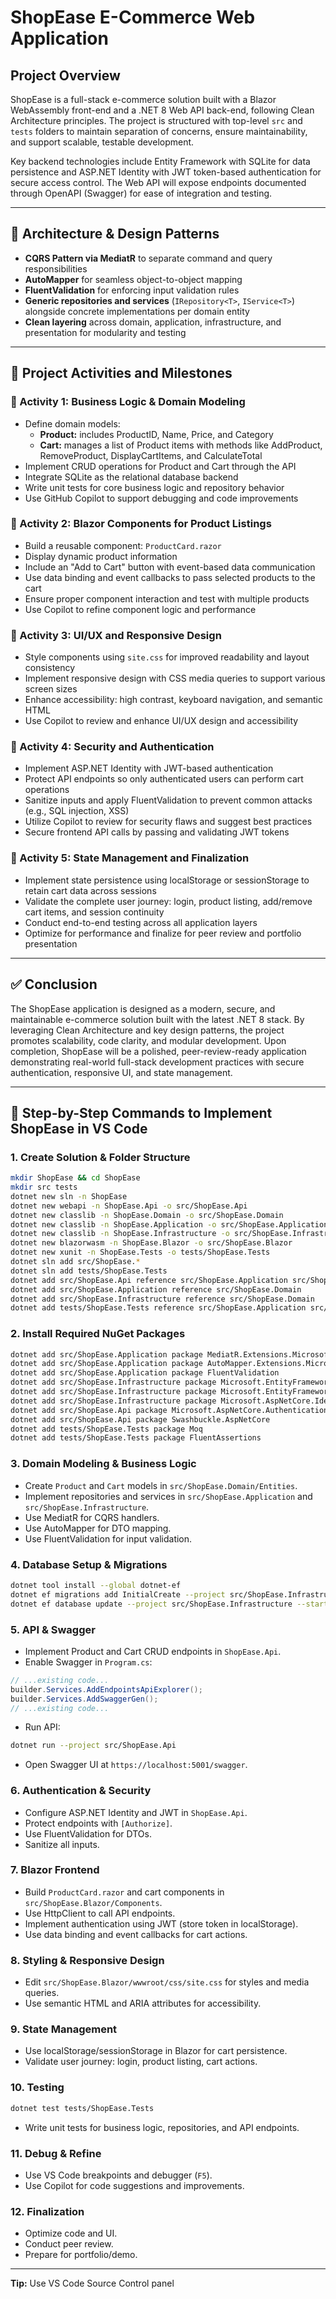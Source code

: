 # ShopEase E-Commerce Web Application

## Project Overview

ShopEase is a full-stack e-commerce solution built with a Blazor WebAssembly front-end and a .NET 8 Web API back-end, following Clean Architecture principles. The project is structured with top-level `src` and `tests` folders to maintain separation of concerns, ensure maintainability, and support scalable, testable development.

Key backend technologies include Entity Framework with SQLite for data persistence and ASP.NET Identity with JWT token-based authentication for secure access control. The Web API will expose endpoints documented through OpenAPI (Swagger) for ease of integration and testing.

---

## 🔧 Architecture & Design Patterns

- **CQRS Pattern via MediatR** to separate command and query responsibilities
- **AutoMapper** for seamless object-to-object mapping
- **FluentValidation** for enforcing input validation rules
- **Generic repositories and services** (`IRepository<T>`, `IService<T>`) alongside concrete implementations per domain entity
- **Clean layering** across domain, application, infrastructure, and presentation for modularity and testing

---

## 📘 Project Activities and Milestones

### 🔹 Activity 1: Business Logic & Domain Modeling

- Define domain models:
  - **Product:** includes ProductID, Name, Price, and Category
  - **Cart:** manages a list of Product items with methods like AddProduct, RemoveProduct, DisplayCartItems, and CalculateTotal
- Implement CRUD operations for Product and Cart through the API
- Integrate SQLite as the relational database backend
- Write unit tests for core business logic and repository behavior
- Use GitHub Copilot to support debugging and code improvements

### 🔹 Activity 2: Blazor Components for Product Listings

- Build a reusable component: `ProductCard.razor`
- Display dynamic product information
- Include an "Add to Cart" button with event-based data communication
- Use data binding and event callbacks to pass selected products to the cart
- Ensure proper component interaction and test with multiple products
- Use Copilot to refine component logic and performance

### 🔹 Activity 3: UI/UX and Responsive Design

- Style components using `site.css` for improved readability and layout consistency
- Implement responsive design with CSS media queries to support various screen sizes
- Enhance accessibility: high contrast, keyboard navigation, and semantic HTML
- Use Copilot to review and enhance UI/UX design and accessibility

### 🔹 Activity 4: Security and Authentication

- Implement ASP.NET Identity with JWT-based authentication
- Protect API endpoints so only authenticated users can perform cart operations
- Sanitize inputs and apply FluentValidation to prevent common attacks (e.g., SQL injection, XSS)
- Utilize Copilot to review for security flaws and suggest best practices
- Secure frontend API calls by passing and validating JWT tokens

### 🔹 Activity 5: State Management and Finalization

- Implement state persistence using localStorage or sessionStorage to retain cart data across sessions
- Validate the complete user journey: login, product listing, add/remove cart items, and session continuity
- Conduct end-to-end testing across all application layers
- Optimize for performance and finalize for peer review and portfolio presentation

---

## ✅ Conclusion

The ShopEase application is designed as a modern, secure, and maintainable e-commerce solution built with the latest .NET 8 stack. By leveraging Clean Architecture and key design patterns, the project promotes scalability, code clarity, and modular development. Upon completion, ShopEase will be a polished, peer-review-ready application demonstrating real-world full-stack development practices with secure authentication, responsive UI, and state management.

---

## 🚀 Step-by-Step Commands to Implement ShopEase in VS Code

### 1. Create Solution & Folder Structure

```sh
mkdir ShopEase && cd ShopEase
mkdir src tests
dotnet new sln -n ShopEase
dotnet new webapi -n ShopEase.Api -o src/ShopEase.Api
dotnet new classlib -n ShopEase.Domain -o src/ShopEase.Domain
dotnet new classlib -n ShopEase.Application -o src/ShopEase.Application
dotnet new classlib -n ShopEase.Infrastructure -o src/ShopEase.Infrastructure
dotnet new blazorwasm -n ShopEase.Blazor -o src/ShopEase.Blazor
dotnet new xunit -n ShopEase.Tests -o tests/ShopEase.Tests
dotnet sln add src/ShopEase.*
dotnet sln add tests/ShopEase.Tests
dotnet add src/ShopEase.Api reference src/ShopEase.Application src/ShopEase.Infrastructure src/ShopEase.Domain
dotnet add src/ShopEase.Application reference src/ShopEase.Domain
dotnet add src/ShopEase.Infrastructure reference src/ShopEase.Domain
dotnet add tests/ShopEase.Tests reference src/ShopEase.Application src/ShopEase.Infrastructure src/ShopEase.Domain
```

### 2. Install Required NuGet Packages

```sh
dotnet add src/ShopEase.Application package MediatR.Extensions.Microsoft.DependencyInjection
dotnet add src/ShopEase.Application package AutoMapper.Extensions.Microsoft.DependencyInjection
dotnet add src/ShopEase.Application package FluentValidation
dotnet add src/ShopEase.Infrastructure package Microsoft.EntityFrameworkCore.Sqlite
dotnet add src/ShopEase.Infrastructure package Microsoft.EntityFrameworkCore.Design
dotnet add src/ShopEase.Infrastructure package Microsoft.AspNetCore.Identity.EntityFrameworkCore
dotnet add src/ShopEase.Api package Microsoft.AspNetCore.Authentication.JwtBearer
dotnet add src/ShopEase.Api package Swashbuckle.AspNetCore
dotnet add tests/ShopEase.Tests package Moq
dotnet add tests/ShopEase.Tests package FluentAssertions
```

### 3. Domain Modeling & Business Logic

- Create `Product` and `Cart` models in `src/ShopEase.Domain/Entities`.
- Implement repositories and services in `src/ShopEase.Application` and `src/ShopEase.Infrastructure`.
- Use MediatR for CQRS handlers.
- Use AutoMapper for DTO mapping.
- Use FluentValidation for input validation.

### 4. Database Setup & Migrations

```sh
dotnet tool install --global dotnet-ef
dotnet ef migrations add InitialCreate --project src/ShopEase.Infrastructure --startup-project src/ShopEase.Api
dotnet ef database update --project src/ShopEase.Infrastructure --startup-project src/ShopEase.Api
```

### 5. API & Swagger

- Implement Product and Cart CRUD endpoints in `ShopEase.Api`.
- Enable Swagger in `Program.cs`:

```csharp
// ...existing code...
builder.Services.AddEndpointsApiExplorer();
builder.Services.AddSwaggerGen();
// ...existing code...
```

- Run API:

```sh
dotnet run --project src/ShopEase.Api
```

- Open Swagger UI at `https://localhost:5001/swagger`.

### 6. Authentication & Security

- Configure ASP.NET Identity and JWT in `ShopEase.Api`.
- Protect endpoints with `[Authorize]`.
- Use FluentValidation for DTOs.
- Sanitize all inputs.

### 7. Blazor Frontend

- Build `ProductCard.razor` and cart components in `src/ShopEase.Blazor/Components`.
- Use HttpClient to call API endpoints.
- Implement authentication using JWT (store token in localStorage).
- Use data binding and event callbacks for cart actions.

### 8. Styling & Responsive Design

- Edit `src/ShopEase.Blazor/wwwroot/css/site.css` for styles and media queries.
- Use semantic HTML and ARIA attributes for accessibility.

### 9. State Management

- Use localStorage/sessionStorage in Blazor for cart persistence.
- Validate user journey: login, product listing, cart actions.

### 10. Testing

```sh
dotnet test tests/ShopEase.Tests
```

- Write unit tests for business logic, repositories, and API endpoints.

### 11. Debug & Refine

- Use VS Code breakpoints and debugger (`F5`).
- Use Copilot for code suggestions and improvements.

### 12. Finalization

- Optimize code and UI.
- Conduct peer review.
- Prepare for portfolio/demo.

---

**Tip:** Use VS Code Source Control panel